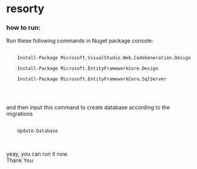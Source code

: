 # resorty

### how to run:<br>
Run these following commands in Nuget package console:<br>

<pre>
  <code>
    Install-Package Microsoft.VisualStudio.Web.CodeGeneration.Design<br>
    Install-Package Microsoft.EntityFrameworkCore.Design <br>
    Install-Package Microsoft.EntityFrameworkCore.SqlServer <br>
  </code>
</pre>

<br>
and then input this command to create database according to the migrations

<pre>
  <code>
    Update-Database
  </code>
</pre>

<br>
yeay, you can run it now.<br>
Thank You
